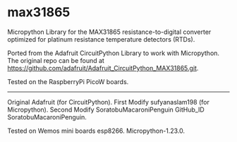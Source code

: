 # max31865
Micropython Library for the MAX31865 resistance-to-digital converter optimized for platinum resistance temperature detectors (RTDs).

Ported from the Adafruit CircuitPython Library to work with Micropython. The original repo can be found at https://github.com/adafruit/Adafruit_CircuitPython_MAX31865.git.

Tested on the RaspberryPi PicoW boards.

----------
Original Adafruit (for CircuitPython).
First Modify sufyanaslam198 (for Micropython).
Second Modify SoratobuMacaroniPenguin GitHub_ID SoratobuMacaroniPenguin.

Tested on Wemos mini boards esp8266.
Micropython-1.23.0.
